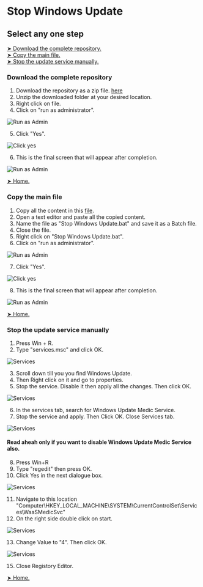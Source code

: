 # Stop Windows Update
## Select any one step
[➤ Download the complete repository.](#download-the-complete-repository)<br />
[➤ Copy the main file.](#Copy-the-main-file)<br />
[➤ Stop the update service manually.](#Stop-the-update-service-manually)

### Download the complete repository

1. Download the repository as a zip file. [here](https://minhaskamal.github.io/DownGit/#/home?url=https://github.com/AshleyTuscano/Stop-Windows-Update/blob/main/Stop%20WIndows%20Update.bat)
2. Unzip the downloaded folder at your desired location.
3. Right click on file.
4. Click on "run as administrator".

![Run as Admin](https://github.com/AshleyTuscano/Stop-Windows-Update/blob/main/images/run%20as%20admin.jpg)

5. Click "Yes".

![Click yes](https://github.com/AshleyTuscano/Stop-Windows-Update/blob/main/images/click%20yes.png)

6. This is the final screen that will appear after completion.

![Run as Admin](https://github.com/AshleyTuscano/Stop-Windows-Update/blob/main/images/final.jpg)

[➤ Home.](#Stop-Windows-Update)

### Copy the main file

1. Copy all the content in this [file](https://github.com/AshleyTuscano/Stop-Windows-Update/blob/main/Stop%20WIndows%20Update.bat).
2. Open a text editor and paste all the copied content.
3. Name the file as "Stop Windows Update.bat" and save it as a Batch file.
4. Close the file.
5. Right click on "Stop Windows Update.bat".
6. Click on "run as administrator".

![Run as Admin](https://github.com/AshleyTuscano/Stop-Windows-Update/blob/main/images/Click%20On%20Run%20as%20Admin.jpg)

7. Click "Yes".

![Click yes](https://github.com/AshleyTuscano/Stop-Windows-Update/blob/main/images/click%20yes.png)

8. This is the final screen that will appear after completion.

![Run as Admin](https://github.com/AshleyTuscano/Stop-Windows-Update/blob/main/images/final.jpg)

[➤ Home.](#Stop-Windows-Update)

### Stop the update service manually

1. Press Win + R.
2. Type "services.msc" and click OK.

![Services](https://github.com/AshleyTuscano/Stop-Windows-Update/blob/main/images/win%2BR-services.jpg)

3. Scroll down till you you find Windows Update.
4. Then Right click on it and go to properties.
5. Stop the service. Disable it then apply all the changes. Then click OK.

![Services](https://github.com/AshleyTuscano/Stop-Windows-Update/blob/main/images/servicer%20properties.PNG)

6. In the services tab, search for Windows Update Medic Service.
7. Stop the service and apply. Then Click OK. Close Services tab.

![Services](https://github.com/AshleyTuscano/Stop-Windows-Update/blob/main/images/medic%20service%20properties.png)

#### Read aheah only if you want to disable Windows Update Medic Service also.

8. Press Win+R
9. Type "regedit" then press OK.
10. Click Yes in the next dialogue box.

![Services](https://github.com/AshleyTuscano/Stop-Windows-Update/blob/main/images/medic%20service%20properties.png)

11. Navigate to this location "Computer\HKEY_LOCAL_MACHINE\SYSTEM\CurrentControlSet\Services\WaaSMedicSvc"
12. On the right side double click on start.

![Services](https://github.com/AshleyTuscano/Stop-Windows-Update/blob/main/images/medic%20service%20properties.png)

13. Change Value to "4". Then click OK.

![Services](https://github.com/AshleyTuscano/Stop-Windows-Update/blob/main/images/medic%20service%20properties.png)

15. Close Registory Editor.










[➤ Home.](#Stop-Windows-Update)
